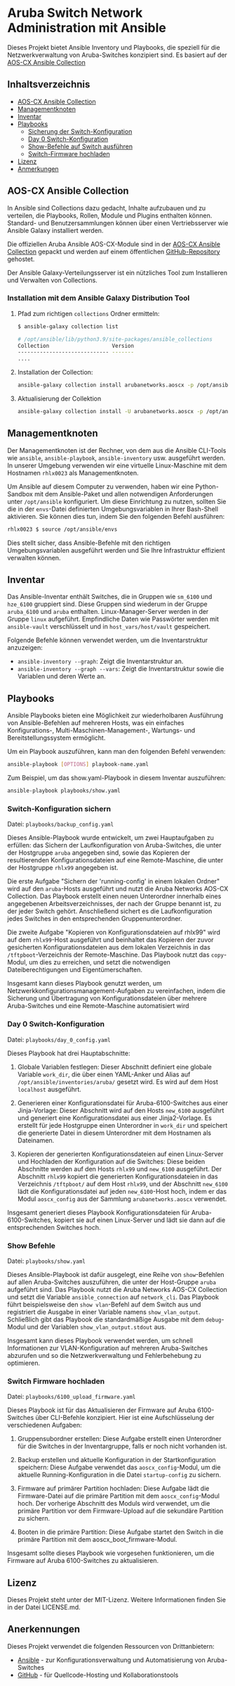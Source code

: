 # Aruba Switch Network Administration mit Ansible

Dieses Projekt bietet Ansible Inventory und Playbooks, die speziell für die Netzwerkverwaltung von Aruba-Switches konzipiert sind. Es basiert auf der [AOS-CX Ansible Collection](https://developer.arubanetworks.com/aruba-aoscx/docs/getting-started-with-ansible-and-aos-cx)

## Inhaltsverzeichnis

- [AOS-CX Ansible Collection](#aos-cx-ansible-collection)
- [Managementknoten](#managementknoten)
- [Inventar](#inventar)
- [Playbooks](#playbooks)
  - [Sicherung der Switch-Konfiguration](#switch-konfiguration-sichern)
  - [Day 0 Switch-Konfiguration](#day-0-switch-konfiguration)
  - [Show-Befehle auf Switch ausführen](#show-befehle)
  - [Switch-Firmware hochladen](#switch-firmware-hochladen)
- [Lizenz](#lizenz)
- [Anmerkungen](#anerkennungen)

## AOS-CX Ansible Collection

In Ansible sind Collections dazu gedacht, Inhalte aufzubauen und zu verteilen, die Playbooks, Rollen, Module und Plugins enthalten können. Standard- und Benutzersammlungen können über einen Vertriebsserver wie Ansible Galaxy installiert werden.

Die offiziellen Aruba Ansible AOS-CX-Module sind in der [AOS-CX Ansible Collection](https://developer.arubanetworks.com/aruba-aoscx/docs/using-the-aos-cx-ansible-collection) gepackt und werden auf einem öffentlichen [GitHub-Repository](https://github.com/aruba/aoscx-ansible-collection) gehostet.

Der Ansible Galaxy-Verteilungsserver ist ein nützliches Tool zum Installieren und Verwalten von Collections.

### Installation mit dem Ansible Galaxy Distribution Tool

1. Pfad zum richtigen `collections` Ordner ermitteln:

    ```bash
    $ ansible-galaxy collection list

    # /opt/ansible/lib/python3.9/site-packages/ansible_collections
    Collection                    Version
    ----------------------------- -------
    ....
    ```

2. Installation der Collection:

    ```bash
    ansible-galaxy collection install arubanetworks.aoscx -p /opt/ansible/lib/python3.9/site-packages/ansible_collections 
    ```

3. Aktualisierung der Collektion

    ```bash
    ansible-galaxy collection install -U arubanetworks.aoscx -p /opt/ansible/lib/python3.9/site-packages/ansible_collections 
    ```

## Managementknoten

Der Managementknoten ist der Rechner, von dem aus die Ansible CLI-Tools wie `ansible`, `ansible-playbook`, `ansible-inventory` usw. ausgeführt werden. In unserer Umgebung verwenden wir eine virtuelle Linux-Maschine mit dem Hostnamen `rhlx0023` als Managementknoten.

Um Ansible auf diesem Computer zu verwenden, haben wir eine Python-Sandbox mit dem Ansible-Paket und allen notwendigen Anforderungen unter `/opt/ansible` konfiguriert. Um diese Einrichtung zu nutzen, sollten Sie die in der `envs`-Datei definierten Umgebungsvariablen in Ihrer Bash-Shell aktivieren. Sie können dies tun, indem Sie den folgenden Befehl ausführen:

```bash
rhlx0023 $ source /opt/ansible/envs
```

Dies stellt sicher, dass Ansible-Befehle mit den richtigen Umgebungsvariablen ausgeführt werden und Sie Ihre Infrastruktur effizient verwalten können.

## Inventar

Das Ansible-Inventar enthält Switches, die in Gruppen wie `sm_6100` und `hze_6100` gruppiert sind. Diese Gruppen sind wiederum in der Gruppe `aruba_6100` und `aruba` enthalten. Linux-Manager-Server werden in der Gruppe `linux` aufgeführt. Empfindliche Daten wie Passwörter werden mit `ansible-vault` verschlüsselt und in `host_vars/host/vault` gespeichert.

Folgende Befehle können verwendet werden, um die Inventarstruktur anzuzeigen:

- `ansible-inventory --graph`: Zeigt die Inventarstruktur an.
- `ansible-inventory --graph --vars`: Zeigt die Inventarstruktur sowie die Variablen und deren Werte an.

## Playbooks

Ansible Playbooks bieten eine Möglichkeit zur wiederholbaren Ausführung von Ansible-Befehlen auf mehreren Hosts, was ein einfaches Konfigurations-, Multi-Maschinen-Management-, Wartungs- und Bereitstellungssystem ermöglicht.

Um ein Playbook auszuführen, kann man den folgenden Befehl verwenden:

```bash
ansible-playbook [OPTIONS] playbook-name.yaml
```

Zum Beispiel, um das show.yaml-Playbook in diesem Inventar auszuführen:

```bash
ansible-playbook playbooks/show.yaml
```

### Switch-Konfiguration sichern

Datei: `playbooks/backup_config.yaml`

Dieses Ansible-Playbook wurde entwickelt, um zwei Hauptaufgaben zu erfüllen: das Sichern der Laufkonfiguration von Aruba-Switches, die unter der Hostgruppe `aruba` angegeben sind, sowie das Kopieren der resultierenden Konfigurationsdateien auf eine Remote-Maschine, die unter der Hostgruppe `rhlx99` angegeben ist.

Die erste Aufgabe "Sichern der 'running-config' in einem lokalen Ordner" wird auf den `aruba`-Hosts ausgeführt und nutzt die Aruba Networks AOS-CX Collection. Das Playbook erstellt einen neuen Unterordner innerhalb eines angegebenen Arbeitsverzeichnisses, der nach der Gruppe benannt ist, zu der jeder Switch gehört. Anschließend sichert es die Laufkonfiguration jedes Switches in den entsprechenden Gruppenunterordner.

Die zweite Aufgabe "Kopieren von Konfigurationsdateien auf rhlx99" wird auf dem `rhlx99`-Host ausgeführt und beinhaltet das Kopieren der zuvor gesicherten Konfigurationsdateien aus dem lokalen Verzeichnis in das `/tftpboot`-Verzeichnis der Remote-Maschine. Das Playbook nutzt das `copy`-Modul, um dies zu erreichen, und setzt die notwendigen Dateiberechtigungen und Eigentümerschaften.

Insgesamt kann dieses Playbook genutzt werden, um Netzwerkkonfigurationsmanagement-Aufgaben zu vereinfachen, indem die Sicherung und Übertragung von Konfigurationsdateien über mehrere Aruba-Switches und eine Remote-Maschine automatisiert wird

### Day 0 Switch-Konfiguration

Datei: `playbooks/day_0_config.yaml`

Dieses Playbook hat drei Hauptabschnitte:

1. Globale Variablen festlegen: Dieser Abschnitt definiert eine globale Variable `work_dir`, die über einen YAML-Anker und Alias auf `/opt/ansible/inventories/aruba/` gesetzt wird. Es wird auf dem Host `localhost` ausgeführt.

2. Generieren einer Konfigurationsdatei für Aruba-6100-Switches aus einer Jinja-Vorlage: Dieser Abschnitt wird auf den Hosts `new_6100` ausgeführt und generiert eine Konfigurationsdatei aus einer Jinja2-Vorlage. Es erstellt für jede Hostgruppe einen Unterordner in `work_dir` und speichert die generierte Datei in diesem Unterordner mit dem Hostnamen als Dateinamen.

3. Kopieren der generierten Konfigurationsdateien auf einen Linux-Server und Hochladen der Konfiguration auf die Switches: Diese beiden Abschnitte werden auf den Hosts `rhlx99` und `new_6100` ausgeführt. Der Abschnitt `rhlx99` kopiert die generierten Konfigurationsdateien in das Verzeichnis `/tftpboot/` auf dem Host `rhlx99`, und der Abschnitt `new_6100` lädt die Konfigurationsdatei auf jeden `new_6100`-Host hoch, indem er das Modul `aoscx_config` aus der Sammlung `arubanetworks.aoscx` verwendet.

Insgesamt generiert dieses Playbook Konfigurationsdateien für Aruba-6100-Switches, kopiert sie auf einen Linux-Server und lädt sie dann auf die entsprechenden Switches hoch.

### Show Befehle

Datei: `playbooks/show.yaml`

Dieses Ansible-Playbook ist dafür ausgelegt, eine Reihe von `show`-Befehlen auf allen Aruba-Switches auszuführen, die unter der Host-Gruppe `aruba` aufgeführt sind. Das Playbook nutzt die Aruba Networks AOS-CX Collection und setzt die Variable `ansible_connection` auf `network_cli`. Das Playbook führt beispielsweise den `show vlan`-Befehl auf dem Switch aus und registriert die Ausgabe in einer Variable namens `show_vlan_output`. Schließlich gibt das Playbook die standardmäßige Ausgabe mit dem `debug`-Modul und der Variablen `show_vlan_output.stdout` aus.

Insgesamt kann dieses Playbook verwendet werden, um schnell Informationen zur VLAN-Konfiguration auf mehreren Aruba-Switches abzurufen und so die Netzwerkverwaltung und Fehlerbehebung zu optimieren.

### Switch Firmware hochladen

Datei: `playbooks/6100_upload_firmware.yaml`

Dieses Playbook ist für das Aktualisieren der Firmware auf Aruba 6100-Switches über CLI-Befehle konzipiert. Hier ist eine Aufschlüsselung der verschiedenen Aufgaben:

1. Gruppensubordner erstellen: Diese Aufgabe erstellt einen Unterordner für die Switches in der Inventargruppe, falls er noch nicht vorhanden ist.

2. Backup erstellen und aktuelle Konfiguration in der Startkonfiguration speichern: Diese Aufgabe verwendet das `aoscx_config`-Modul, um die aktuelle Running-Konfiguration in die Datei `startup-config` zu sichern.

3. Firmware auf primärer Partition hochladen: Diese Aufgabe lädt die Firmware-Datei auf die primäre Partition mit dem `aoscx_config`-Modul hoch. Der vorherige Abschnitt des Moduls wird verwendet, um die primäre Partition vor dem Firmware-Upload auf die sekundäre Partition zu sichern.

4. Booten in die primäre Partition: Diese Aufgabe startet den Switch in die primäre Partition mit dem aoscx_boot_firmware-Modul.

Insgesamt sollte dieses Playbook wie vorgesehen funktionieren, um die Firmware auf Aruba 6100-Switches zu aktualisieren.

## Lizenz

Dieses Projekt steht unter der MIT-Lizenz. Weitere Informationen finden Sie in der Datei LICENSE.md.

## Anerkennungen

Dieses Projekt verwendet die folgenden Ressourcen von Drittanbietern:

- [Ansible](https://www.ansible.com) - zur Konfigurationsverwaltung und Automatisierung von Aruba-Switches
- [GitHub](https://github.com) - für Quellcode-Hosting und Kollaborationstools
